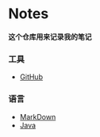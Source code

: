 # Notes
**这个仓库用来记录我的笔记**


### 工具
- [GitHub](./GitHub)
  
### 语言
- [MarkDown](./MarkDown/)
- [Java](./Java/Java.md)

